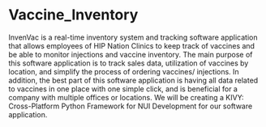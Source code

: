 # Vaccine_Inventory
InvenVac is a real-time inventory system and tracking software application  that allows employees of HIP Nation Clinics to keep track of vaccines and be able to monitor injections and vaccine inventory. The main purpose of this software application is to track sales data, utilization of  vaccines by location, and simplify the process of ordering vaccines/ injections. In addition, the best part of this software application is having all data related to vaccines in one place with one simple click, and is beneficial for a company with multiple offices or locations. We will be creating a KIVY: Cross-Platform Python Framework for NUI Development for our software application. 
